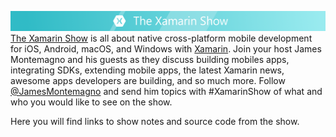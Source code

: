 
![](banner.png)
[The Xamarin Show](https://channel9.msdn.com/Shows/XamarinShow) is all about native cross-platform mobile development for iOS, Android, macOS, and Windows with [Xamarin](http://xamarin.com). Join your host James Montemagno and his guests as they discuss building mobiles apps, integrating SDKs, extending mobile apps, the latest Xamarin news, awesome apps developers are building, and so much more. Follow [@JamesMontemagno](http://twitter.com/jamesmontemagno) and send him topics with #XamarinShow of what and who you would like to see on the show.


Here you will find links to show notes and source code from the show.
